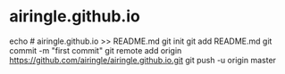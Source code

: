 # airingle.github.io
echo # airingle.github.io >> README.md
git init
git add README.md
git commit -m "first commit"
git remote add origin https://github.com/airingle/airingle.github.io.git
git push -u origin master
